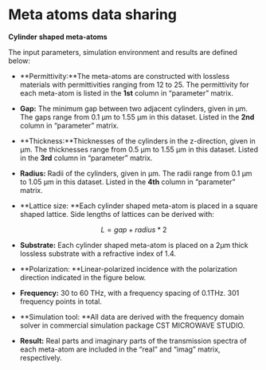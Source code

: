 # Meta atoms data sharing
**Cylinder shaped meta-atoms**

The input parameters, simulation environment and results are defined below:

-   **Permittivity:**The meta-atoms are constructed with lossless materials
    with permittivities ranging from 12 to 25. The permittivity for each
    meta-atom is listed in the **1st** column in “parameter” matrix.

-   **Gap:** The minimum gap between two adjacent cylinders, given in µm. The
    gaps range from 0.1 µm to 1.55 µm in this dataset. Listed in the **2nd**
    column in “parameter” matrix.

-   **Thickness:**Thicknesses of the cylinders in the z-direction, given in µm.
    The thicknesses range from 0.5 µm to 1.55 µm in this dataset. Listed in the
    **3rd** column in “parameter” matrix.

-   **Radius:** Radii of the cylinders, given in µm. The radii range from 0.1 µm
    to 1.05 µm in this dataset. Listed in the **4th** column in “parameter”
    matrix.

-   **Lattice size: **Each cylinder shaped meta-atom is placed in a square
    shaped lattice. Side lengths of lattices can be derived with:

$$
L = gap + radius*2
$$

-   **Substrate:** Each cylinder shaped meta-atom is placed on a 2µm thick
    lossless substrate with a refractive index of 1.4.

-   **Polarization: **Linear-polarized incidence with the polarization direction
    indicated in the figure below.

-   **Frequency:** 30 to 60 THz, with a frequency spacing of 0.1THz. 301
    frequency points in total.

-   **Simulation tool: **All data are derived with the frequency domain solver
    in commercial simulation package CST MICROWAVE STUDIO.

-   **Result:** Real parts and imaginary parts of the transmission spectra of
    each meta-atom are included in the “real” and “imag” matrix, respectively.
